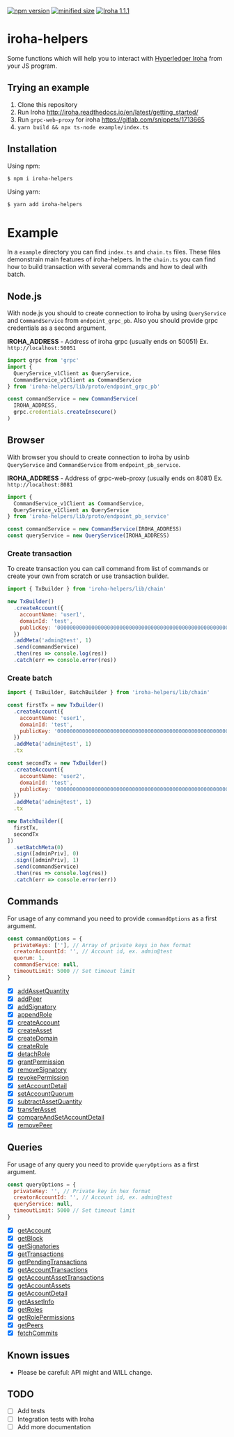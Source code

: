 
[![npm version](https://img.shields.io/npm/v/iroha-helpers.svg)](https://www.npmjs.com/package/iroha-helpers)
[![minified size](https://badgen.net/bundlephobia/min/iroha-helpers)](https://badgen.net/bundlephobia/min/iroha-helpers)
[![Iroha 1.1.1](https://img.shields.io/badge/Iroha-1.1.1-green.svg)](https://github.com/hyperledger/iroha/releases/tag/1.1.1)

# iroha-helpers

Some functions which will help you to interact with [Hyperledger Iroha](https://github.com/hyperledger/iroha) from your JS program.

## Trying an example

 1. Clone this repository
 2. Run Iroha http://iroha.readthedocs.io/en/latest/getting_started/
 3. Run `grpc-web-proxy` for iroha https://gitlab.com/snippets/1713665
 4. `yarn build && npx ts-node example/index.ts`

## Installation
Using npm:
``` bash
$ npm i iroha-helpers
```
Using yarn:
``` bash
$ yarn add iroha-helpers
```

# Example
In a `example` directory you can find `index.ts` and `chain.ts` files. These files demonstrain main features of iroha-helpers. In the `chain.ts` you can find how to build transaction with several commands and how to deal with batch. 

## Node.js
With node.js you should to create connection to iroha by using `QueryService` and `CommandService` from `endpoint_grpc_pb`. Also you should provide grpc credentials as a second argument.

**IROHA_ADDRESS** - Address of iroha grpc (usually ends on 50051) Ex. `http://localhost:50051`

``` javascript
import grpc from 'grpc'
import {
  QueryService_v1Client as QueryService,
  CommandService_v1Client as CommandService
} from 'iroha-helpers/lib/proto/endpoint_grpc_pb'

const commandService = new CommandService(
  IROHA_ADDRESS,
  grpc.credentials.createInsecure()
)
```

## Browser
With browser you should to create connection to iroha by usinb `QueryService` and `CommandService` from `endpoint_pb_service`.

**IROHA_ADDRESS** - Address of grpc-web-proxy (usually ends on 8081) Ex. `http://localhost:8081`

```javascript
import {
  CommandService_v1Client as CommandService,
  QueryService_v1Client as QueryService
} from 'iroha-helpers/lib/proto/endpoint_pb_service'

const commandService = new CommandService(IROHA_ADDRESS)
const queryService = new QueryService(IROHA_ADDRESS)
```

### Create transaction
To create transaction you can call command from list of commands or create your own from scratch or use transaction builder.

``` javascript
import { TxBuilder } from 'iroha-helpers/lib/chain'

new TxBuilder()
  .createAccount({
    accountName: 'user1',
    domainId: 'test',
    publicKey: '0000000000000000000000000000000000000000000000000000000000000000'
  })
  .addMeta('admin@test', 1)
  .send(commandService)
  .then(res => console.log(res))
  .catch(err => console.error(res))
```

### Create batch
``` javascript
import { TxBuilder, BatchBuilder } from 'iroha-helpers/lib/chain'

const firstTx = new TxBuilder()
  .createAccount({
    accountName: 'user1',
    domainId: 'test',
    publicKey: '0000000000000000000000000000000000000000000000000000000000000000'
  })
  .addMeta('admin@test', 1)
  .tx

const secondTx = new TxBuilder()
  .createAccount({
    accountName: 'user2',
    domainId: 'test',
    publicKey: '0000000000000000000000000000000000000000000000000000000000000000'
  })
  .addMeta('admin@test', 1)
  .tx

new BatchBuilder([
  firstTx,
  secondTx
])
  .setBatchMeta(0)
  .sign([adminPriv], 0)
  .sign([adminPriv], 1)
  .send(commandService)
  .then(res => console.log(res))
  .catch(err => console.error(err))
```

## Commands
For usage of any command you need to provide `commandOptions` as a first argument.
``` javascript
const commandOptions = {
  privateKeys: [''], // Array of private keys in hex format
  creatorAccountId: '', // Account id, ex. admin@test
  quorum: 1,
  commandService: null,
  timeoutLimit: 5000 // Set timeout limit
}
```

- [x] [addAssetQuantity](https://iroha.readthedocs.io/en/latest/develop/api/commands.html#add-asset-quantity)
- [x] [addPeer](https://iroha.readthedocs.io/en/latest/develop/api/commands.html#add-peer)
- [x] [addSignatory](https://iroha.readthedocs.io/en/latest/develop/api/commands.html#add-signatory)
- [x] [appendRole](https://iroha.readthedocs.io/en/latest/develop/api/commands.html#append-role)
- [x] [createAccount](https://iroha.readthedocs.io/en/latest/develop/api/commands.html#create-account)
- [x] [createAsset](https://iroha.readthedocs.io/en/latest/develop/api/commands.html#create-asset)
- [x] [createDomain](https://iroha.readthedocs.io/en/latest/develop/api/commands.html#create-domain)
- [x] [createRole](https://iroha.readthedocs.io/en/latest/develop/api/commands.html#create-role)
- [x] [detachRole](https://iroha.readthedocs.io/en/latest/develop/api/commands.html#detach-role)
- [x] [grantPermission](https://iroha.readthedocs.io/en/latest/develop/api/commands.html#grant-permission)
- [x] [removeSignatory](https://iroha.readthedocs.io/en/latest/develop/api/commands.html#remove-signatory)
- [x] [revokePermission](https://iroha.readthedocs.io/en/latest/develop/api/commands.html#revoke-permission)
- [x] [setAccountDetail](https://iroha.readthedocs.io/en/latest/develop/api/commands.html#set-account-detail)
- [x] [setAccountQuorum](https://iroha.readthedocs.io/en/latest/develop/api/commands.html#set-account-quorum)
- [x] [subtractAssetQuantity](https://iroha.readthedocs.io/en/latest/develop/api/commands.html#subtract-asset-quantity)
- [x] [transferAsset](https://iroha.readthedocs.io/en/latest/develop/api/commands.html#transfer-asset)
- [x] [сompareAndSetAccountDetail](https://iroha.readthedocs.io/en/latest/develop/api/commands.html#compare-and-set-account-detail)
- [x] [removePeer](https://iroha.readthedocs.io/en/latest/develop/api/commands.html#remove-peer)

## Queries
For usage of any query you need to provide `queryOptions` as a first argument.
``` javascript
const queryOptions = {
  privateKey: '', // Private key in hex format
  creatorAccountId: '', // Account id, ex. admin@test
  queryService: null,
  timeoutLimit: 5000 // Set timeout limit
}
```

- [x] [getAccount](https://iroha.readthedocs.io/en/latest/develop/api/queries.html#get-account)
- [x] [getBlock](https://iroha.readthedocs.io/en/latest/develop/api/queries.html#get-block)
- [x] [getSignatories](https://iroha.readthedocs.io/en/latest/develop/api/queries.html#get-signatories)
- [x] [getTransactions](https://iroha.readthedocs.io/en/latest/develop/api/queries.html#get-transactions)
- [x] [getPendingTransactions](https://iroha.readthedocs.io/en/latest/develop/api/queries.html#get-pending-transactions)
- [x] [getAccountTransactions](https://iroha.readthedocs.io/en/latest/develop/api/queries.html#get-account-transactions)
- [x] [getAccountAssetTransactions](https://iroha.readthedocs.io/en/latest/develop/api/queries.html#get-account-asset-transactions)
- [x] [getAccountAssets](https://iroha.readthedocs.io/en/latest/develop/api/queries.html#get-account-assets)
- [x] [getAccountDetail](https://iroha.readthedocs.io/en/latest/develop/api/queries.html#get-account-detail)
- [x] [getAssetInfo](https://iroha.readthedocs.io/en/latest/develop/api/queries.html#get-asset-info)
- [x] [getRoles](https://iroha.readthedocs.io/en/latest/develop/api/queries.html#get-roles)
- [x] [getRolePermissions](https://iroha.readthedocs.io/en/latest/develop/api/queries.html#get-role-permissions)
- [x] [getPeers](https://iroha.readthedocs.io/en/latest/develop/api/commands.html#remove-peer)
- [x] [fetchCommits](https://iroha.readthedocs.io/en/latest/develop/api/queries.html#fetchcommits)

## Known issues
 - Please be careful: API might and WILL change.

## TODO
 - [ ] Add tests
 - [ ] Integration tests with Iroha
 - [ ] Add more documentation
